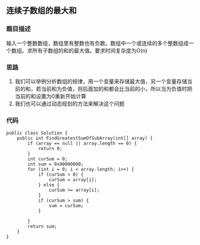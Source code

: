 ## 连续子数组的最大和

### 题目描述
输入一个整数数组，数组里有整数也有负数。数组中一个或连续的多个整数组成一个数组。求所有子数组的和的最大值。要求时间复杂度为O(n)

### 思路
1. 我们可以举例分析数组的规律，用一个变量来存储最大值，另一个变量存储当前的和，若当前和为负值，则后面加的和都会比当前的小，所以当为负值时把当前的和设置为0重新开始计算
2. 我们也可以通过动态规划的方法来解决这个问题

### 代码
    public class Solution {
        public int FindGreatestSumOfSubArray(int[] array) {
            if (array == null || array.length == 0) {
                return 0;
            }
            int curSum = 0;
            int sum = 0x80000000;
            for (int i = 0; i < array.length; i++) {
                if (curSum < 0) {
                    curSum = array[i];
                } else {
                    curSum += array[i];
                }
                if (curSum > sum) {
                    sum = curSum;
                }
    
            }
            return sum;
        }
    }
